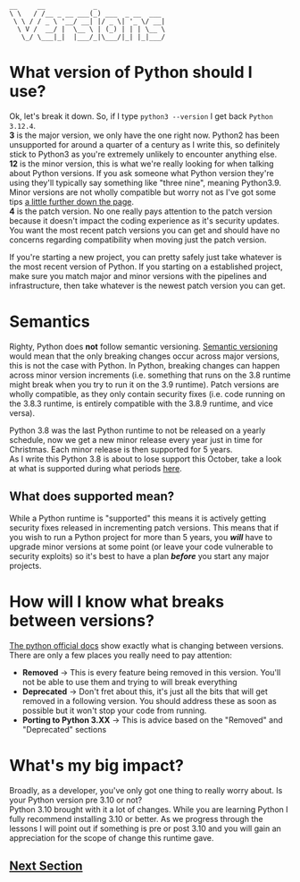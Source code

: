 ```
__     __            _                 
\ \   / /__ _ __ ___(_) ___  _ __  ___ 
 \ \ / / _ \ '__/ __| |/ _ \| '_ \/ __|
  \ V /  __/ |  \__ \ | (_) | | | \__ \
   \_/ \___|_|  |___/_|\___/|_| |_|___/
```
# What version of Python should I use?
Ok, let's break it down. So, if I type `python3 --version` I get back `Python 3.12.4`.  
**3** is the major version, we only have the one right now. Python2 has been unsupported for around a quarter of a century as I write this, so definitely stick to Python3 as you're extremely unlikely to encounter anything else.  
**12** is the minor version, this is what we're really looking for when talking about Python versions. If you ask someone what Python version they're using they'll typically say something like "three nine", meaning Python3.9. Minor versions are not wholly compatible but worry not as I've got some tips [a little further down the page](#how-will-i-know-what-breaks-between-versions).  
**4** is the patch version. No one really pays attention to the patch version because it doesn't impact the coding experience as it's security updates. You want the most recent patch versions you can get and should have no concerns regarding compatibility when moving just the patch version.

If you're starting a new project, you can pretty safely just take whatever is the most recent version of Python. If you starting on a established project, make sure you match major and minor versions with the pipelines and infrastructure, then take whatever is the newest patch version you can get.

# Semantics
Righty, Python does **not** follow semantic versioning. [Semantic versioning](https://semver.org/) would mean that the only breaking changes occur across major versions, this is not the case with Python. In Python, breaking changes can happen across minor version increments (i.e. something that runs on the 3.8 runtime might break when you try to run it on the 3.9 runtime). Patch versions are wholly compatible, as they only contain security fixes (i.e. code running on the 3.8.3 runtime, is entirely compatible with the 3.8.9 runtime, and vice versa).

Python 3.8 was the last Python runtime to not be released on a yearly schedule, now we get a new minor release every year just in time for Christmas. Each minor release is then supported for 5 years.  
As I write this Python 3.8 is about to lose support this October, take a look at what is supported during what periods [here](https://devguide.python.org/versions/).

## What does supported mean?
While a Python runtime is "supported" this means it is actively getting security fixes released in incrementing patch versions. This means that if you wish to run a Python project for more than 5 years, you **_will_** have to upgrade minor versions at some point (or leave your code vulnerable to security exploits) so it's best to have a plan **_before_** you start any major projects.

# How will I know what breaks between versions?
[The python official docs](https://docs.python.org/3/contents.html) show exactly what is changing between versions. There are only a few places you really need to pay attention:
* **Removed** -> This is every feature being removed in this version. You'll not be able to use them and trying to will break everything
* **Deprecated** -> Don't fret about this, it's just all the bits that will get removed in a following version. You should address these as soon as possible but it won't stop your code from running.
* **Porting to Python 3.XX** -> This is advice based on the "Removed" and "Deprecated" sections

# What's my big impact?
Broadly, as a developer, you've only got one thing to really worry about. Is your Python version pre 3.10 or not?  
Python 3.10 brought with it a lot of changes. While you are learning Python I fully recommend installing 3.10 or better. As we progress through the lessons I will point out if something is pre or post 3.10 and you will gain an appreciation for the scope of change this runtime gave.

## [Next Section](./02_getting-set_up.md)








